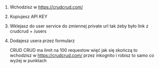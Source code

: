 1. Wchodzisz w https://crudcrud.com/
2. Kopiujesz API KEY
3. Wklejasz do user service do zmiennej private url tak żeby było link z crudcrud + /users
4. Dodajesz usera przez formularz

   CRUD CRUD ma limit na 100 requestow więć jak się skończą to wchodzisz w https://crudcrud.com/ przez inkognito i robisz to samo co wyżej w punktach
